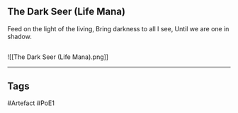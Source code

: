 ## The Dark Seer (Life Mana)
Feed on the light of the living,
Bring darkness to all I see,
Until we are one in shadow.
##
![[The Dark Seer (Life Mana).png]]

---
## Tags
#Artefact
#PoE1